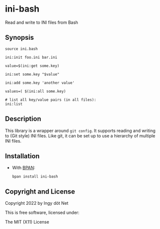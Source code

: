 ini-bash
========

Read and write to INI files from Bash


## Synopsis

```
source ini.bash

ini:init foo.ini bar.ini

value=$(ini:get some.key)

ini:set some.key "$value"

ini:add some.key 'another value'

values=( $(ini:all some.key)

# list all key/value pairs (in all files):
ini:list
```


## Description

This library is a wrapper around `git config`.
It supports reading and writing to (Git style) INI files.
Like git, it can be set up to use a hierarchy of multiple INI files.


## Installation

* With [BPAN](
  https://github.com/bpan-org/bpan#installation):
  ```
  bpan install ini-bash
  ```


## Copyright and License

Copyright 2022 by Ingy döt Net

This is free software, licensed under:

The MIT (X11) License
